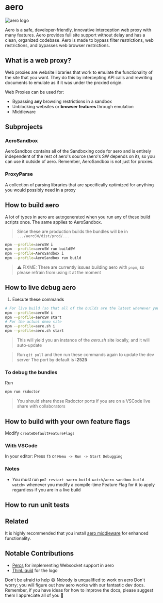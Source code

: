 # aero

![aero logo](./aero.webp)

Aero is a safe, developer-friendly, innovative interception web proxy with many features. Aero provides full site support without delay and has a clean, organized codebase. Aero is made to bypass filter restrictions, web restrictions, and bypasses web browser restrictions.

## What is a web proxy?

Web proxies are website libraries that work to emulate the functionality of the site that you want. They do this by intercepting API calls and rewriting documents to emulate as if it was under the proxied origin.

Web Proxies can be used for:

- Bypassing **any** browsing restrictions in a sandbox
- Unblocking websites or **browser features** through emulation
- Middleware

## Subprojects

### AeroSandbox

AeroSandbox contains all of the Sandboxing code for aero and is entirely independent of the rest of aero's source (aero's SW depends on it), so you can use it outside of aero. Remember, AeroSandbox is not just for proxies.

### ProxyParse

A collection of parsing libraries that are specifically optimized for anything you would possibly need in a proxy

## How to build aero

A lot of types in aero are autogenerated when you run any of these build scripts once. The same applies to AeroSandbox.

> Since these are production builds the bundles will be in `.../aeroSW/dist/prod/...`

```bash
npm --profile=aeroSW i
npm --profile=aeroSW run buildSW
npm --profile=AeroSandbox i
npm --profile=AeroSandbox run build
```
> ⚠️ FIXME: There are currently issues building aero with `pnpm`, so please refrain from using it at the moment

## How to live debug aero

1. Execute these commands

  ```bash
  # For live build (so that all of the builds are the latest whenever you edit them because of the watcher)
  npm --profile=aeroSW i
  npm --profile=aeroSW start
  # For the actual demo site
  npm --profile=aero.sh i
  npm --profile=aero.sh start
  ```

> This will yield you an instance of the *aero.sh* site locally, and it will auto-update

> Run `git pull` and then run these commands again to update the dev server
> The port by default is **:2525**

### To debug the bundles

Run

```bash
npm run rsdoctor
```

> You should share those Rsdoctor ports if you are on a VSCode live share with collaborators

## How to build with your own feature flags

Modify `createDefaultFeatureFlags`

### With VSCode

In your editor: Press `f5` or `Menu -> Run -> Start Debugging`

### Notes

- You must run `pm2 restart <aero-build-watch/aero-sandbox-build-watch>` whenever you modify a compile-time Feature Flag for it to apply regardless if you are in a live build

## How to run unit tests

## Related

It is highly recommended that you install [aero middleware](https://github.com/vortexdeveloperlabs/proxy-middleware) for enhanced functionality.

## Notable Contributions

- [Percs](https://github.com/Percslol) for implementing Websocket support in aero
- [ThinLiquid](https://github.com/ThinLiquid) for the logo

Don't be afraid to help 😄
Nobody is unqualified to work on aero
Don't worry; you will figure out how aero works with our fantastic dev docs. Remember, if you have ideas for how to improve the docs, please suggest them
I appreciate all of you 💖
